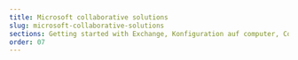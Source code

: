 ```yaml
---
title: Microsoft collaborative solutions
slug: microsoft-collaborative-solutions
sections: Getting started with Exchange, Konfiguration auf computer, Configuration on smartphone/tablet, Account migration, Exchange account features, Outlook Web Application (OWA), Exchange Diagnostics, Office, SharePoint
order: 07
---
```

